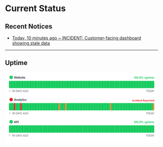 # Current Status

## Recent Notices
 - [Today, 10 minutes ago ~ INCIDENT: Customer-facing dashboard showing stale data](message-202521320.md)

---

## Uptime
![status](images/uptime-incident.png)


